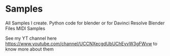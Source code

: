 # Samples
All Samples I create.
Python code for blender or for Davinci Resolve
Blender Files
MIDI Samples

See my YT channel here https://www.youtube.com/channel/UCCNXecgdUbUChEyvW3gFWvw to know more about them
